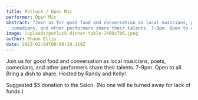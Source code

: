```yaml
---
title: Potluck / Open Mic
performer: Open Mic
abstract: "Join us for good food and conversation as local musicians, poets,
  comedians, and other performers share their talents. 7-9pm. Open to all. "
image: /uploads/potluck-dinner-table-1400x706.jpeg
author: Shaun Ellis
date: 2023-02-04T00:00:19.119Z
---
```

Join us for good food and conversation as local musicians, poets, comedians, and other performers share their talents. 7-9pm. Open to all. Bring a dish to share. Hosted by Randy and Kelly!

Suggested $5 donation to the Salon. (No one will be turned away for lack of funds.)